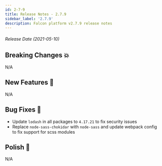```yaml
---
id: 2-7-9
title: Release Notes - 2.7.9
sidebar_label: '2.7.9'
description: Falcon platform v2.7.9 release notes
---
```


###### Release Date (2021-05-10)

## Breaking Changes 💥

N/A

## New Features 🚀

N/A

## Bug Fixes 🐛

- Update `lodash` in all packages to `4.17.21` to fix security issues
- Replace `node-sass-chokidar` with `node-sass` and update webpack config to fix support for scss modules

## Polish 💅

N/A
